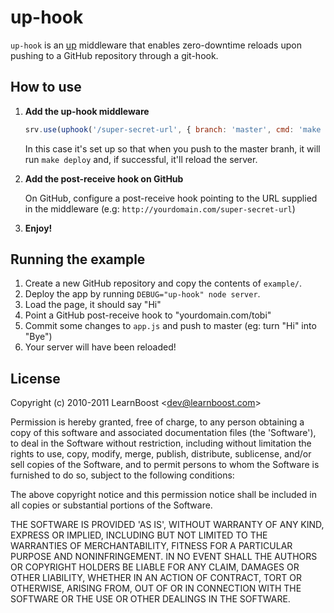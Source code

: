 
# up-hook

`up-hook` is an [up](http://github.com/learnboost/up) middleware that
enables zero-downtime reloads upon pushing to a GitHub repository
through a git-hook.

## How to use

1. **Add the up-hook middleware**

    ```js
    srv.use(uphook('/super-secret-url', { branch: 'master', cmd: 'make deploy' }));
    ```

    In this case it's set up so that when you push to the master branh, it
    will run `make deploy` and, if successful, it'll reload the server.

2. **Add the post-receive hook on GitHub**

    On GitHub, configure a post-receive hook pointing to the URL supplied
    in the middleware (e.g: `http://yourdomain.com/super-secret-url`)

3. **Enjoy!**

## Running the example

1. Create a new GitHub repository and copy the contents of `example/`.
2. Deploy the app by running `DEBUG="up-hook" node server`.
3. Load the page, it should say "Hi"
4. Point a GitHub post-receive hook to "yourdomain.com/tobi"
5. Commit some changes to `app.js` and push to master (eg: turn "Hi" into
   "Bye")
6. Your server will have been reloaded!

## License

Copyright (c) 2010-2011 LearnBoost &lt;dev@learnboost.com&gt;

Permission is hereby granted, free of charge, to any person obtaining
a copy of this software and associated documentation files (the
'Software'), to deal in the Software without restriction, including
without limitation the rights to use, copy, modify, merge, publish,
distribute, sublicense, and/or sell copies of the Software, and to
permit persons to whom the Software is furnished to do so, subject to
the following conditions:

The above copyright notice and this permission notice shall be
included in all copies or substantial portions of the Software.

THE SOFTWARE IS PROVIDED 'AS IS', WITHOUT WARRANTY OF ANY KIND,
EXPRESS OR IMPLIED, INCLUDING BUT NOT LIMITED TO THE WARRANTIES OF
MERCHANTABILITY, FITNESS FOR A PARTICULAR PURPOSE AND NONINFRINGEMENT.
IN NO EVENT SHALL THE AUTHORS OR COPYRIGHT HOLDERS BE LIABLE FOR ANY
CLAIM, DAMAGES OR OTHER LIABILITY, WHETHER IN AN ACTION OF CONTRACT,
TORT OR OTHERWISE, ARISING FROM, OUT OF OR IN CONNECTION WITH THE
SOFTWARE OR THE USE OR OTHER DEALINGS IN THE SOFTWARE.
